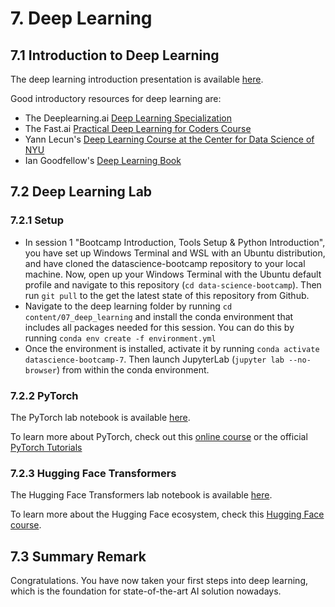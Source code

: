 # 7. Deep Learning

## 7.1 Introduction to Deep Learning

The deep learning introduction presentation is available [here](https://github.com/sebastianbirk/datascience-bootcamp/blob/main/content/07_deep_learning/07_deep_learning.pptx).

Good introductory resources for deep learning are:
- The Deeplearning.ai [Deep Learning Specialization](https://deeplearning.ai/courses/deep-learning-specialization/)
- The Fast.ai [Practical Deep Learning for Coders Course](https://course.fast.ai/)
- Yann Lecun's [Deep Learning Course at the Center for Data Science of NYU](https://cds.nyu.edu/deep-learning/)
- Ian Goodfellow's [Deep Learning Book](https://www.deeplearningbook.org/)

## 7.2 Deep Learning Lab

### 7.2.1 Setup

- In session 1 "Bootcamp Introduction, Tools Setup & Python Introduction", you have set up Windows Terminal and WSL with an Ubuntu distribution, and have cloned the datascience-bootcamp repository to your local machine. Now, open up your Windows Terminal with the Ubuntu default profile and navigate to this repository (```cd data-science-bootcamp```). Then run ```git pull``` to the get the latest state of this repository from Github.
- Navigate to the deep learning folder by running ```cd content/07_deep_learning``` and install the conda environment that includes all packages needed for this session. You can do this by running ```conda env create -f environment.yml```
- Once the environment is installed, activate it by running ```conda activate datascience-bootcamp-7```. Then launch JupyterLab (```jupyter lab --no-browser```) from within the conda environment.

### 7.2.2 PyTorch

The PyTorch lab notebook is available [here]().

To learn more about PyTorch, check out this [online course](https://www.youtube.com/watch?v=c36lUUr864M&t=8387s) or the official [PyTorch Tutorials](https://pytorch.org/tutorials/)

### 7.2.3 Hugging Face Transformers

The Hugging Face Transformers lab notebook is available [here]().

To learn more about the Hugging Face ecosystem, check this [Hugging Face course](https://huggingface.co/course/chapter1/1).


## 7.3 Summary Remark

Congratulations. You have now taken your first steps into deep learning, which is the foundation for state-of-the-art AI solution nowadays.
